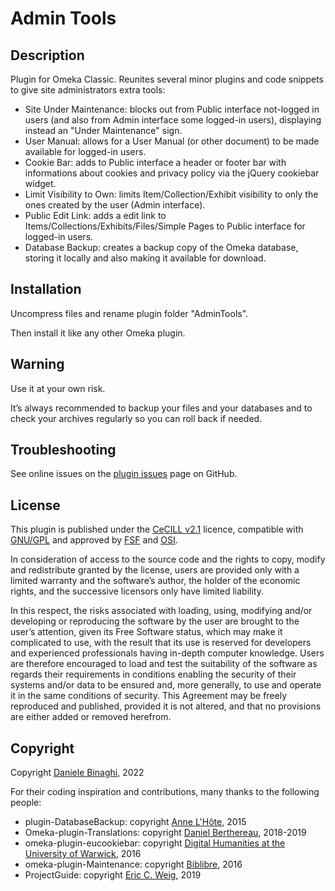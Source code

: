 # Admin Tools

## Description

Plugin for Omeka Classic. Reunites several minor plugins and code snippets to give site administrators extra tools:
- Site Under Maintenance: blocks out from Public interface not-logged in users (and also from Admin interface some logged-in users), displaying instead an "Under Maintenance" sign.
- User Manual: allows for a User Manual (or other document) to be made available for logged-in users.
- Cookie Bar: adds to Public interface a header or footer bar with informations about cookies and privacy policy via the jQuery cookiebar widget.
- Limit Visibility to Own: limits Item/Collection/Exhibit visibility to only the ones created by the user (Admin interface).
- Public Edit Link: adds a edit link to Items/Collections/Exhibits/Files/Simple Pages to Public interface for logged-in users.
- Database Backup: creates a backup copy of the Omeka database, storing it locally and also making it available for download.


## Installation
Uncompress files and rename plugin folder "AdminTools".

Then install it like any other Omeka plugin.


## Warning
Use it at your own risk.

It’s always recommended to backup your files and your databases and to check your archives regularly so you can roll back if needed.

## Troubleshooting
See online issues on the <a href="https://github.com/DBinaghi/plugin-AdminTools/issues" target="_blank">plugin issues</a> page on GitHub.

## License
This plugin is published under the <a href="https://www.cecill.info/licences/Licence_CeCILL_V2.1-en.html" target="_blank">CeCILL v2.1</a> licence, compatible with <a href="https://www.gnu.org/licenses/gpl-3.0.html" target="_blank">GNU/GPL</a> and approved by <a href="https://www.fsf.org/" target="_blank">FSF</a> and <a href="http://opensource.org/" target="_blank">OSI</a>.

In consideration of access to the source code and the rights to copy, modify and redistribute granted by the license, users are provided only with a limited warranty and the software’s author, the holder of the economic rights, and the successive licensors only have limited liability.

In this respect, the risks associated with loading, using, modifying and/or developing or reproducing the software by the user are brought to the user’s attention, given its Free Software status, which may make it complicated to use, with the result that its use is reserved for developers and experienced professionals having in-depth computer knowledge. Users are therefore encouraged to load and test the suitability of the software as regards their requirements in conditions enabling the security of their systems and/or data to be ensured and, more generally, to use and operate it in the same conditions of security. This Agreement may be freely reproduced and published, provided it is not altered, and that no provisions are either added or removed herefrom.

## Copyright
Copyright [Daniele Binaghi](https://github.com/DBinaghi), 2022

For their coding inspiration and contributions, many thanks to the following people:
- plugin-DatabaseBackup: copyright [Anne L'Hôte](https://github.com/annelhote), 2015 
- Omeka-plugin-Translations: copyright [Daniel Berthereau](https://github.com/Daniel-KM), 2018-2019
- omeka-plugin-eucookiebar: copyright [Digital Humanities at the University of Warwick](https://github.com/digihum), 2016
- omeka-plugin-Maintenance: copyright [Biblibre](https://github.com/BibLibre), 2016
- ProjectGuide: copyright [Eric C. Weig](https://github.com/libmanuk), 2019
